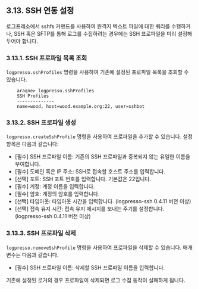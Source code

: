 ## 3.13. SSH 연동 설정 ##

로그프레소에서 sshfs 커맨드를 사용하여 원격지 텍스트 파일에 대한 쿼리를 수행하거나, SSH 혹은 SFTP를 통해 로그를 수집하려는 경우에는 SSH 프로파일을 미리 설정해두어야 합니다.

### 3.13.1. SSH 프로파일 목록 조회 ###

`logpresso.sshProfiles` 명령을 사용하여 기존에 설정된 프로파일 목록을 조회할 수 있습니다.

~~~
    araqne> logpresso.sshProfiles
    SSH Profiles
    --------------
    name=wood, host=wood.example.org:22, user=sshbot
~~~

### 3.13.2. SSH 프로파일 생성 ###

`logpresso.createSshProfile` 명령을 사용하여 프로파일을 추가할 수 있습니다. 설정 항목은 다음과 같습니다:

* [필수] SSH 프로파일 이름: 기존의 SSH 프로파일과 중복되지 않는 유일한 이름을 부여합니다.
* [필수] 도메인 혹은 IP 주소: SSH로 접속할 호스트 주소를 입력합니다.
* [선택] 포트: SSH 포트 번호를 입력합니다. 기본값은 22입니다.
* [필수] 계정: 계정 이름을 입력합니다.
* [필수] 암호: 계정의 암호를 입력합니다.
* [선택] 타임아웃: 타임아웃 시간을 입력합니다. (logpresso-ssh 0.4.11 버전 이상)
* [선택] 접속 유지 시간: 접속 유지 메시지를 보내는 주기를 설정합니다. (logpresso-ssh 0.4.11 버전 이상)

### 3.13.3. SSH 프로파일 삭제 ###

`logpresso.removeSshProfile` 명령을 사용하여 프로파일을 삭제할 수 있습니다. 매개변수는 다음과 같습니다.

* [필수] SSH 프로파일 이름: 삭제할 SSH 프로파일 이름을 입력합니다.

기존에 설정된 로거의 경우 프로파일이 삭제되면 로그 수집 동작이 실패하게 됩니다.

